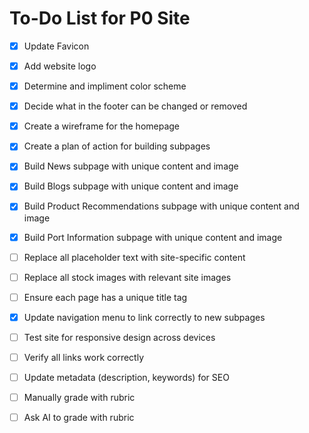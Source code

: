 # To-Do List for P0 Site

- [X] Update Favicon  
- [X] Add website logo 
- [X] Determine and impliment color scheme 
- [X] Decide what in the footer can be changed or removed  
- [X] Create a wireframe for the homepage  
- [X] Create a plan of action for building subpages  
- [X] Build News subpage with unique content and image  
- [X] Build Blogs subpage with unique content and image  
- [X] Build Product Recommendations subpage with unique content and image  
- [X] Build Port Information subpage with unique content and image  
- [ ] Replace all placeholder text with site-specific content  
- [ ] Replace all stock images with relevant site images  
- [ ] Ensure each page has a unique title tag  
- [X] Update navigation menu to link correctly to new subpages    
- [ ] Test site for responsive design across devices  
- [ ] Verify all links work correctly  
- [ ] Update metadata (description, keywords) for SEO
- [ ] Manually grade with rubric
- [ ] Ask AI to grade with rubric 


